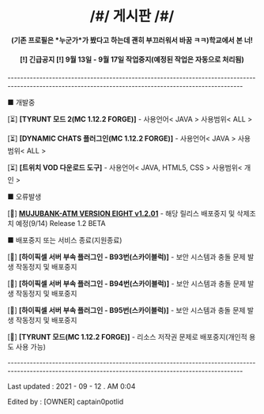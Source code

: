 <h1 align="center">/#/ 게시판 /#/</h1>

<h4 align="center">(기존 프로필은 *누군가*가 봤다고 하는데 괜히 부끄러워서 바꿈 ㅋㅋ)학교에서 본 너!</h4>

<h4 align="center">[!] 긴급공지 [!] 9월 13일 - 9월 17일 작업중지(예정된 작업은 자동으로 처리됨)</h4>

<h8 align="center">--------------------------------------------------------------------------------------------------------------------------------------------------------</h8>


 ■ 개발중

[⏳] **[TYRUNT 모드 2(MC 1.12.2 FORGE)]** - 사용언어< JAVA > 사용범위< ALL >
  
[⏳] **[DYNAMIC CHATS 플러그인(MC 1.12.2 FORGE)]** - 사용언어< JAVA > 사용범위< ALL >
  
[⏳] **[트위치 VOD 다운로드 도구]** - 사용언어< JAVA, HTML5, CSS > 사용범위< 개인 >

 ■ 오류발생
  
[🚧] **[MUJUBANK-ATM VERSION EIGHT v1.2.01](https://github.com/captain0potlid/mujubank8atm)** - 해당 릴리스 배포중지 및 삭제조치 예정(9/14) Release 1.2 BETA
  
 ■ 배포중지 또는 서비스 종료(지원종료)
  
[🛑] **[하이픽셀 서버 부속 플러그인 - B93번(스카이블럭)]** - 보안 시스템과 충돌 문제 발생 작동정지 및 배포중지
  
[🛑] **[하이픽셀 서버 부속 플러그인 - B94번(스카이블럭)]** - 보안 시스템과 충돌 문제 발생 작동정지 및 배포중지
  
[🛑] **[하이픽셀 서버 부속 플러그인 - B95번(스카이블럭)]** - 보안 시스템과 충돌 문제 발생 작동정지 및 배포중지
  
[🛑] **[TYRUNT 모드(MC 1.12.2 FORGE)]** - 리소스 저작권 문제로 배포중지(개인적 용도 사용 가능)

 <h8 align="center">--------------------------------------------------------------------------------------------------------------------------------------------------------</h8>
 
 
<h8 align="left">Last updated : 2021 - 09 - 12 . AM 0:04</h8>

<h8 align="left">Edited by : [OWNER] captain0potlid</h8>
